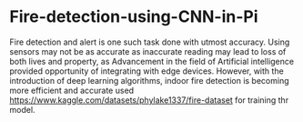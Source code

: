 # Fire-detection-using-CNN-in-Pi
Fire detection and alert is one such task done with utmost accuracy. Using sensors may not be as accurate as inaccurate reading may lead to loss of both lives and property, as Advancement in the field of Artificial intelligence provided opportunity of integrating with edge devices. 
However, with the introduction of deep learning algorithms, indoor fire detection is becoming more efficient and accurate
used https://www.kaggle.com/datasets/phylake1337/fire-dataset for training thr model.
